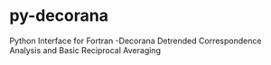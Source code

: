 # py-decorana
Python Interface for Fortran -Decorana Detrended Correspondence Analysis and Basic Reciprocal Averaging
